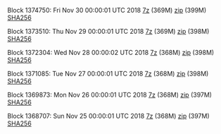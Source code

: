 Block 1374750: Fri Nov 30 00:00:01 UTC 2018 [7z](https://transfer.sh/eSnmr/bootstrap.dat.20181130.7z) (369M) [zip](https://transfer.sh/Ih99R/bootstrap.dat.20181130.zip) (399M) [SHA256](https://transfer.sh/MQI4w/sha256.txt)

Block 1373510: Thu Nov 29 00:00:01 UTC 2018 [7z](https://transfer.sh/AP28N/bootstrap.dat.20181129.7z) (369M) [zip](https://transfer.sh/jTNsd/bootstrap.dat.20181129.zip) (398M) [SHA256](https://transfer.sh/tWTqH/sha256.txt)

Block 1372304: Wed Nov 28 00:00:02 UTC 2018 [7z](https://transfer.sh/IEKQs/bootstrap.dat.20181128.7z) (368M) [zip](https://transfer.sh/P82bg/bootstrap.dat.20181128.zip) (398M) [SHA256](https://transfer.sh/uVuis/sha256.txt)

Block 1371085: Tue Nov 27 00:00:01 UTC 2018 [7z](https://transfer.sh/6s2uY/bootstrap.dat.20181127.7z) (368M) [zip](https://transfer.sh/sQ0ka/bootstrap.dat.20181127.zip) (398M) [SHA256](https://transfer.sh/2KEcY/sha256.txt)

Block 1369873: Mon Nov 26 00:00:01 UTC 2018 [7z](https://transfer.sh/10js03/bootstrap.dat.20181126.7z) (368M) [zip](https://transfer.sh/SHsYm/bootstrap.dat.20181126.zip) (397M) [SHA256](https://transfer.sh/x1bJP/sha256.txt)

Block 1368707: Sun Nov 25 00:00:01 UTC 2018 [7z](https://transfer.sh/Hpn7C/bootstrap.dat.20181125.7z) (368M) [zip](https://transfer.sh/i8Amw/bootstrap.dat.20181125.zip) (397M) [SHA256](https://transfer.sh/PMXVI/sha256.txt)
